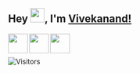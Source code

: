 ## Hey <img src="https://github.com/TheDudeThatCode/TheDudeThatCode/blob/master/Assets/Hi.gif" width="29px">, I'm [Vivekanand!](https://bio.link/kunalk) 
<a href = "mailto:mailofvivekanand@gmail.com">
  <img align="left" width = "40px" src="https://img.icons8.com/color/48/000000/gmail-new.png"/>
</a>

<a href = "https://www.facebook.com/vivekanand.kumar1998">
  <img align="left" width = "40px" src="https://img.icons8.com/fluency/48/000000/facebook-new.png"/>
</a>

<a href = "https://www.instagram.com/ig_vivekanandkumar/">
  <img align="left" width = "40px" src="https://img.icons8.com/external-tal-revivo-color-tal-revivo/48/000000/external-instagram-photo-and-video-sharing-social-networking-service-owned-by-facebook-logo-color-tal-revivo.png"/>
</a>

<br />
<br />

![Visitors](https://visitor-badge.laobi.icu/badge?page_id=VivekanandKumar.Vivekanand-Kumar)
